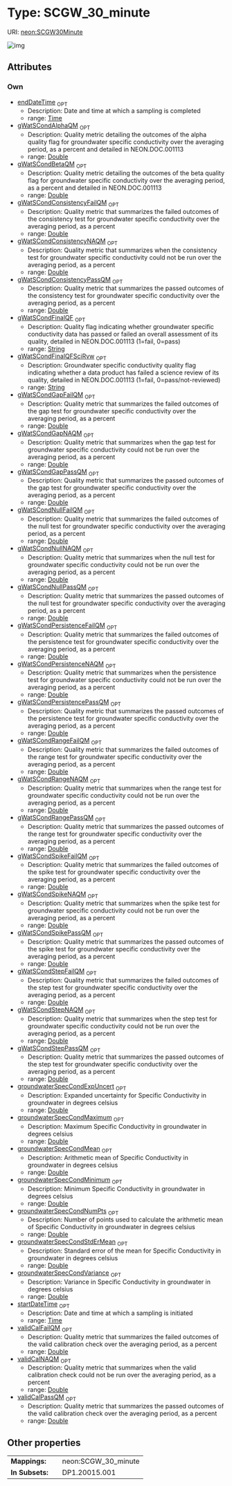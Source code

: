 
# Type: SCGW_30_minute




URI: [neon:SCGW30Minute](https://data.neonscience.org/SCGW30Minute)


![img](http://yuml.me/diagram/nofunky;dir:TB/class/[SCGW30Minute&#124;startDateTime:time%20%3F;endDateTime:time%20%3F;groundwaterSpecCondExpUncert:double%20%3F;groundwaterSpecCondMean:double%20%3F;groundwaterSpecCondMinimum:double%20%3F;groundwaterSpecCondMaximum:double%20%3F;groundwaterSpecCondVariance:double%20%3F;groundwaterSpecCondNumPts:double%20%3F;groundwaterSpecCondStdErMean:double%20%3F;gWatSCondRangeFailQM:double%20%3F;gWatSCondRangePassQM:double%20%3F;gWatSCondRangeNAQM:double%20%3F;gWatSCondPersistenceFailQM:double%20%3F;gWatSCondPersistencePassQM:double%20%3F;gWatSCondPersistenceNAQM:double%20%3F;gWatSCondStepFailQM:double%20%3F;gWatSCondStepPassQM:double%20%3F;gWatSCondStepNAQM:double%20%3F;gWatSCondNullFailQM:double%20%3F;gWatSCondNullPassQM:double%20%3F;gWatSCondNullNAQM:double%20%3F;gWatSCondGapFailQM:double%20%3F;gWatSCondGapPassQM:double%20%3F;gWatSCondGapNAQM:double%20%3F;gWatSCondSpikeFailQM:double%20%3F;gWatSCondSpikePassQM:double%20%3F;gWatSCondSpikeNAQM:double%20%3F;gWatSCondConsistencyFailQM:double%20%3F;gWatSCondConsistencyPassQM:double%20%3F;gWatSCondConsistencyNAQM:double%20%3F;gWatSCondAlphaQM:double%20%3F;gWatSCondBetaQM:double%20%3F;gWatSCondFinalQF:string%20%3F;validCalFailQM:double%20%3F;validCalNAQM:double%20%3F;validCalPassQM:double%20%3F;gWatSCondFinalQFSciRvw:string%20%3F])

## Attributes


### Own

 * [endDateTime](endDateTime.md)  <sub>OPT</sub>
    * Description: Date and time at which a sampling is completed
    * range: [Time](types/Time.md)
 * [gWatSCondAlphaQM](gWatSCondAlphaQM.md)  <sub>OPT</sub>
    * Description: Quality metric detailing the outcomes of the alpha quality flag for groundwater specific conductivity over the averaging period, as a percent and detailed in NEON.DOC.001113
    * range: [Double](types/Double.md)
 * [gWatSCondBetaQM](gWatSCondBetaQM.md)  <sub>OPT</sub>
    * Description: Quality metric detailing the outcomes of the beta quality flag for groundwater specific conductivity over the averaging period, as a percent and detailed in NEON.DOC.001113
    * range: [Double](types/Double.md)
 * [gWatSCondConsistencyFailQM](gWatSCondConsistencyFailQM.md)  <sub>OPT</sub>
    * Description: Quality metric that summarizes the failed outcomes of the consistency test for groundwater specific conductivity over the averaging period, as a percent
    * range: [Double](types/Double.md)
 * [gWatSCondConsistencyNAQM](gWatSCondConsistencyNAQM.md)  <sub>OPT</sub>
    * Description: Quality metric that summarizes when the consistency test for groundwater specific conductivity could not be run over the averaging period, as a percent
    * range: [Double](types/Double.md)
 * [gWatSCondConsistencyPassQM](gWatSCondConsistencyPassQM.md)  <sub>OPT</sub>
    * Description: Quality metric that summarizes the passed outcomes of the consistency test for groundwater specific conductivity over the averaging period, as a percent
    * range: [Double](types/Double.md)
 * [gWatSCondFinalQF](gWatSCondFinalQF.md)  <sub>OPT</sub>
    * Description: Quality flag indicating whether groundwater specific conductivity data has passed or failed an overall assessment of its quality, detailed in NEON.DOC.001113 (1=fail, 0=pass)
    * range: [String](types/String.md)
 * [gWatSCondFinalQFSciRvw](gWatSCondFinalQFSciRvw.md)  <sub>OPT</sub>
    * Description: Groundwater specific conductivity quality flag indicating whether a data product has failed a science review of its quality, detailed in NEON.DOC.001113 (1=fail, 0=pass/not-reviewed)
    * range: [String](types/String.md)
 * [gWatSCondGapFailQM](gWatSCondGapFailQM.md)  <sub>OPT</sub>
    * Description: Quality metric that summarizes the failed outcomes of the gap test for groundwater specific conductivity over the averaging period, as a percent
    * range: [Double](types/Double.md)
 * [gWatSCondGapNAQM](gWatSCondGapNAQM.md)  <sub>OPT</sub>
    * Description: Quality metric that summarizes when the gap test for groundwater specific conductivity could not be run over the averaging period, as a percent
    * range: [Double](types/Double.md)
 * [gWatSCondGapPassQM](gWatSCondGapPassQM.md)  <sub>OPT</sub>
    * Description: Quality metric that summarizes the passed outcomes of the gap test for groundwater specific conductivity over the averaging period, as a percent
    * range: [Double](types/Double.md)
 * [gWatSCondNullFailQM](gWatSCondNullFailQM.md)  <sub>OPT</sub>
    * Description: Quality metric that summarizes the failed outcomes of the null test for groundwater specific conductivity over the averaging period, as a percent
    * range: [Double](types/Double.md)
 * [gWatSCondNullNAQM](gWatSCondNullNAQM.md)  <sub>OPT</sub>
    * Description: Quality metric that summarizes when the null test for groundwater specific conductivity could not be run over the averaging period, as a percent
    * range: [Double](types/Double.md)
 * [gWatSCondNullPassQM](gWatSCondNullPassQM.md)  <sub>OPT</sub>
    * Description: Quality metric that summarizes the passed outcomes of the null test for groundwater specific conductivity over the averaging period, as a percent
    * range: [Double](types/Double.md)
 * [gWatSCondPersistenceFailQM](gWatSCondPersistenceFailQM.md)  <sub>OPT</sub>
    * Description: Quality metric that summarizes the failed outcomes of the persistence test for groundwater specific conductivity over the averaging period, as a percent
    * range: [Double](types/Double.md)
 * [gWatSCondPersistenceNAQM](gWatSCondPersistenceNAQM.md)  <sub>OPT</sub>
    * Description: Quality metric that summarizes when the persistence test for groundwater specific conductivity could not be run over the averaging period, as a percent
    * range: [Double](types/Double.md)
 * [gWatSCondPersistencePassQM](gWatSCondPersistencePassQM.md)  <sub>OPT</sub>
    * Description: Quality metric that summarizes the passed outcomes of the persistence test for groundwater specific conductivity over the averaging period, as a percent
    * range: [Double](types/Double.md)
 * [gWatSCondRangeFailQM](gWatSCondRangeFailQM.md)  <sub>OPT</sub>
    * Description: Quality metric that summarizes the failed outcomes of the range test for groundwater specific conductivity over the averaging period, as a percent
    * range: [Double](types/Double.md)
 * [gWatSCondRangeNAQM](gWatSCondRangeNAQM.md)  <sub>OPT</sub>
    * Description: Quality metric that summarizes when the range test for groundwater specific conductivity could not be run over the averaging period, as a percent
    * range: [Double](types/Double.md)
 * [gWatSCondRangePassQM](gWatSCondRangePassQM.md)  <sub>OPT</sub>
    * Description: Quality metric that summarizes the passed outcomes of the range test for groundwater specific conductivity over the averaging period, as a percent
    * range: [Double](types/Double.md)
 * [gWatSCondSpikeFailQM](gWatSCondSpikeFailQM.md)  <sub>OPT</sub>
    * Description: Quality metric that summarizes the failed outcomes of the spike test for groundwater specific conductivity over the averaging period, as a percent
    * range: [Double](types/Double.md)
 * [gWatSCondSpikeNAQM](gWatSCondSpikeNAQM.md)  <sub>OPT</sub>
    * Description: Quality metric that summarizes when the spike test for groundwater specific conductivity could not be run over the averaging period, as a percent
    * range: [Double](types/Double.md)
 * [gWatSCondSpikePassQM](gWatSCondSpikePassQM.md)  <sub>OPT</sub>
    * Description: Quality metric that summarizes the passed outcomes of the spike test for groundwater specific conductivity over the averaging period, as a percent
    * range: [Double](types/Double.md)
 * [gWatSCondStepFailQM](gWatSCondStepFailQM.md)  <sub>OPT</sub>
    * Description: Quality metric that summarizes the failed outcomes of the step test for groundwater specific conductivity over the averaging period, as a percent
    * range: [Double](types/Double.md)
 * [gWatSCondStepNAQM](gWatSCondStepNAQM.md)  <sub>OPT</sub>
    * Description: Quality metric that summarizes when the step test for groundwater specific conductivity could not be run over the averaging period, as a percent
    * range: [Double](types/Double.md)
 * [gWatSCondStepPassQM](gWatSCondStepPassQM.md)  <sub>OPT</sub>
    * Description: Quality metric that summarizes the passed outcomes of the step test for groundwater specific conductivity over the averaging period, as a percent
    * range: [Double](types/Double.md)
 * [groundwaterSpecCondExpUncert](groundwaterSpecCondExpUncert.md)  <sub>OPT</sub>
    * Description: Expanded uncertainty for Specific Conductivity in groundwater in degrees celsius
    * range: [Double](types/Double.md)
 * [groundwaterSpecCondMaximum](groundwaterSpecCondMaximum.md)  <sub>OPT</sub>
    * Description: Maximum Specific Conductivity in groundwater in degrees celsius
    * range: [Double](types/Double.md)
 * [groundwaterSpecCondMean](groundwaterSpecCondMean.md)  <sub>OPT</sub>
    * Description: Arithmetic mean of Specific Conductivity in groundwater in degrees celsius
    * range: [Double](types/Double.md)
 * [groundwaterSpecCondMinimum](groundwaterSpecCondMinimum.md)  <sub>OPT</sub>
    * Description: Minimum Specific Conductivity in groundwater in degrees celsius
    * range: [Double](types/Double.md)
 * [groundwaterSpecCondNumPts](groundwaterSpecCondNumPts.md)  <sub>OPT</sub>
    * Description: Number of points used to calculate the arithmetic mean of Specific Conductivity in groundwater in degrees celsius
    * range: [Double](types/Double.md)
 * [groundwaterSpecCondStdErMean](groundwaterSpecCondStdErMean.md)  <sub>OPT</sub>
    * Description: Standard error of the mean for Specific Conductivity in groundwater in degrees celsius
    * range: [Double](types/Double.md)
 * [groundwaterSpecCondVariance](groundwaterSpecCondVariance.md)  <sub>OPT</sub>
    * Description: Variance in Specific Conductivity in groundwater in degrees celsius
    * range: [Double](types/Double.md)
 * [startDateTime](startDateTime.md)  <sub>OPT</sub>
    * Description: Date and time at which a sampling is initiated
    * range: [Time](types/Time.md)
 * [validCalFailQM](validCalFailQM.md)  <sub>OPT</sub>
    * Description: Quality metric that summarizes the failed outcomes of the valid calibration check over the averaging period, as a percent
    * range: [Double](types/Double.md)
 * [validCalNAQM](validCalNAQM.md)  <sub>OPT</sub>
    * Description: Quality metric that summarizes when the valid calibration check could not be run over the averaging period, as a percent
    * range: [Double](types/Double.md)
 * [validCalPassQM](validCalPassQM.md)  <sub>OPT</sub>
    * Description: Quality metric that summarizes the passed outcomes of the valid calibration check over the averaging period, as a percent
    * range: [Double](types/Double.md)

## Other properties

|  |  |  |
| --- | --- | --- |
| **Mappings:** | | neon:SCGW_30_minute |
| **In Subsets:** | | DP1.20015.001 |

